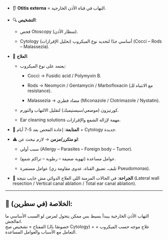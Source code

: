 - 👂 **Otitis externa** = التهاب في قناة الأذن الخارجية.
    
- 🔍 **التشخيص**:
    
    - فحص Otoscopy (منظار الأذن).
        
    - Cytology (تحليل الإفرازات) أساسي جدًا لتحديد نوع الميكروب (Cocci – Rods – Malassezia).
        
- 💊 **العلاج**:
    
    - يعتمد على نوع الميكروب:
        
        - Cocci → Fusidic acid / Polymyxin B.
            
        - Rods → Neomycin / Gentamycin / Marbofloxacin (مع الانتباه للـ resistance).
            
        - Malassezia → مضاد فطري (Miconazole / Clotrimazole / Nystatin).
            
    - كورتيزون (موضعي/سيستيميك) لتقليل الالتهاب والتورم.
        
    - Ear cleaning solutions مهمة لإزالة الشمع والإفرازات.
        
- 🔁 **المتابعة**: إعادة الفحص بعد 5-7 أيام + Cytology جديدة.
    
- ⚠️ **لو متكرر/مزمن** → لازم نبحث عن:
    
    - سبب أولي (Allergy – Parasites – Foreign body – Tumor).
        
    - عوامل مساعدة (تهوية ضعيفة – رطوبة – تراكم شمع).
        
    - عوامل مستمرة (تليف، تضيق القناة، عدوى مقاومة زي Pseudomonas).
        
- 🔪 **الجراحة**: في الحالات المزمنة اللي العلاج الدوائي مش جايب نتيجة (Lateral wall resection / Vertical canal ablation / Total ear canal ablation).
    

---

## 📌 **الخلاصة (في سطرين):**

التهاب الأذن الخارجية بيبدأ بسيط بس ممكن يتحول لمزمن لو السبب الأساسي ما اتعالجش.  
المفتاح = تشخيص صح (خصوصًا بالـ Cytology) + علاج موجه حسب الميكروب + التعامل مع الأسباب والعوامل المساعدة.